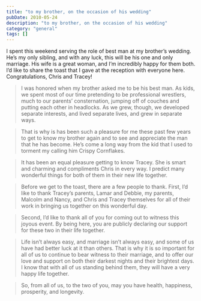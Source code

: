 ```yaml
---
title: "to my brother, on the occasion of his wedding"
pubDate: 2010-05-24
description: "to my brother, on the occasion of his wedding"
category: "general"
tags: []
---
```


I spent this weekend serving the role of best man at my brother’s wedding. He’s my only sibling, and with any luck, this will be his one and only marriage. His wife is a great woman, and I’m incredibly happy for them both. I’d like to share the toast that I gave at the reception with everyone here. Congratulations, Chris and Tracey!

> I was honored when my brother asked me to be his best man. As kids, we spent most of our time pretending to be professional wrestlers, much to our parents’ consternation, jumping off of couches and putting each other in headlocks. As we grew, though, we developed separate interests, and lived separate lives, and grew in separate ways.

> That is why is has been such a pleasure for me these past few years to get to know my brother again and to see and appreciate the man that he has become. He’s come a long way from the kid that I used to torment my calling him Crispy Cornflakes.

> It has been an equal pleasure getting to know Tracey. She is smart and charming and compliments Chris in every way. I predict many wonderful things for both of them in their new life together.

> Before we get to the toast, there are a few people to thank. First, I’d like to thank Tracey’s parents, Lamar and Debbie, my parents, Malcolm and Nancy, and Chris and Tracey themselves for all of their work in bringing us together on this wonderful day.

> Second, I’d like to thank all of you for coming out to witness this joyous event. By being here, you are publicly declaring our support for these two in their life together.

> Life isn’t always easy, and marriage isn’t always easy, and some of us have had better luck at it than others. That is why it is so important for all of us to continue to bear witness to their marriage, and to offer our love and support on both their darkest nights and their brightest days. I know that with all of us standing behind them, they will have a very happy life together.

> So, from all of us, to the two of you, may you have health, happiness, prosperity, and longevity.
